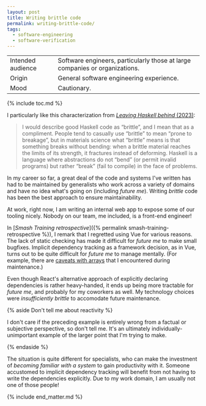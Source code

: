 ```yaml
---
layout: post
title: Writing brittle code
permalink: writing-brittle-code/
tags:
  - software-engineering
  - software-verification
---
```


<div class="publication-notes">
  <table>
    <tr>
      <td>Intended audience</td>
      <td>Software engineers, particularly those at large companies or organizations.</td>
    </tr>
    <tr>
      <td>Origin</td>
      <td>General software engineering experience.</td>
    </tr>
    <tr>
      <td>Mood</td>
      <td>Cautionary.</td>
    </tr>
  </table>
</div>

{% include toc.md %}

I particularly like this characterization from [*Leaving Haskell behind* (2023)](https://journal.infinitenegativeutility.com/leaving-haskell-behind):

> I would describe good Haskell code as “brittle”, and I mean that as a compliment. People tend to casually use “brittle” to mean “prone to breakage”, but in materials science what “brittle” means is that something breaks without bending: when a brittle material reaches the limits of its strength, it fractures instead of deforming. Haskell is a language where abstractions do not “bend” (or permit invalid programs) but rather “break” (fail to compile) in the face of problems.

In my career so far, a great deal of the code and systems I've written has had to be maintained by generalists who work across a variety of domains and have no idea what's going on (including *future me*). Writing *brittle* code has been the best approach to ensure maintainability.

At work, right now, I am writing an internal web app to expose some of our tooling nicely. Nobody on our team, me included, is a front-end engineer!

In [*Smash Training retrospective*]({% permalink smash-training-retrospective %}), I remark that I regretted using Vue for various reasons. The lack of static checking has made it difficult for *future me* to make small bugfixes. Implicit dependency tracking as a framework decision, as in Vue, turns out to be quite difficult for *future me* to manage mentally. (For example, there are [caveats with arrays](https://v2.vuejs.org/v2/guide/reactivity.html#For-Arrays) that I encountered during maintenance.)

Even though React's alternative approach of explicitly declaring dependencies is rather heavy-handed, it ends up being more tractable for *future me*, and probably for my coworkers as well. My technology choices were *insufficiently brittle* to accomodate future maintenance.

{% aside Don't tell me about reactivity %}

I don't care if the preceding example is entirely wrong from a factual or subjective perspective, so don't tell me. It's an ultimately individually-unimportant example of the larger point that I'm trying to make.

{% endaside %}

The situation is quite different for specialists, who can make the investment of *becoming familiar with a system* to gain productivity with it. Someone accustomed to implicit dependency tracking will benefit from not having to write the dependencies explicitly. Due to my work domain, I am usually not one of those people!

{% include end_matter.md %}
